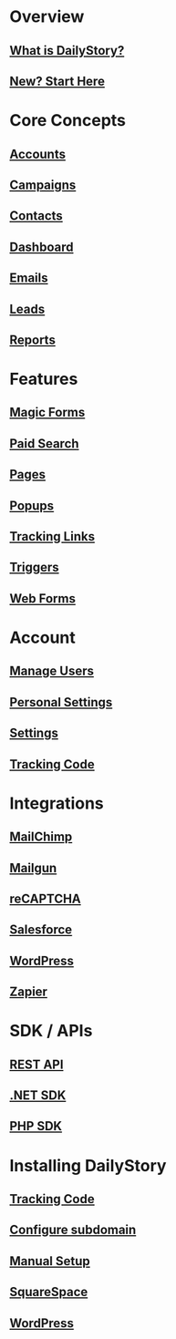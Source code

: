 ﻿# Overview
## [What is DailyStory?](/)
## [New? Start Here](/quickstart)

# Core Concepts
## [Accounts](/accounts/)
## [Campaigns](/campaigns/)
## [Contacts](/contacts/)
## [Dashboard](/dashboard/)
## [Emails](/emails/)
## [Leads](/leads/)
## [Reports](/reports/)

# Features
## [Magic Forms](/acquisition/magic-forms/)
## [Paid Search](/acquisition/paid-search/)
## [Pages](/pages/)
## [Popups](/acquisition/popups/)
## [Tracking Links](/link-tracking/)
## [Triggers](/acquisition/triggers/)
## [Web Forms](/acquisition/web-forms/)

# Account
## [Manage Users](/account/manage-users)
## [Personal Settings](/account/personal-settings)
## [Settings](/account/settings)
## [Tracking Code](/install)

# Integrations
## [MailChimp](/integrations/mailchimp)
## [Mailgun](/integrations/mailgun)
## [reCAPTCHA](/integrations/recaptcha)
## [Salesforce](/integrations/salesforce)
## [WordPress](/integrations/wordpress)
## [Zapier](/integrations/zapier/)

# SDK / APIs
## [REST API](/api/)
## [.NET SDK](/sdk/dotnet)
## [PHP SDK](/sdk/php)

# Installing DailyStory
## [Tracking Code](/install)
## [Configure subdomain](/install/subdomain)
## [Manual Setup](/install/manual)
## [SquareSpace](/install/squarespace)
## [WordPress](/install/wordpress)
